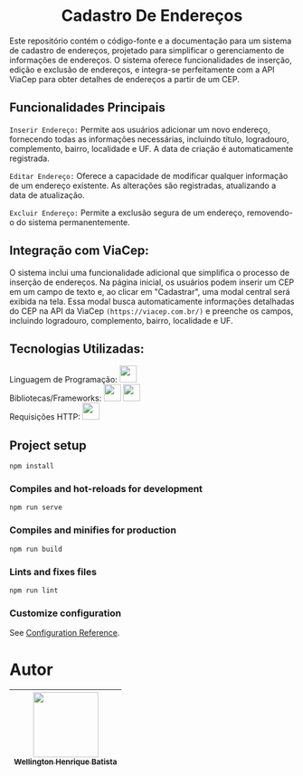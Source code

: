 <h1 align="center">  Cadastro De Endereços </h1>
Este repositório contém o código-fonte e a documentação para um sistema de cadastro de endereços, projetado para simplificar o gerenciamento de informações de endereços. O sistema oferece funcionalidades de inserção, edição e exclusão de endereços, e integra-se perfeitamente com a API ViaCep para obter detalhes de endereços a partir de um CEP.

## Funcionalidades Principais

`Inserir Endereço:` Permite aos usuários adicionar um novo endereço, fornecendo todas as informações necessárias, incluindo título, logradouro, complemento, bairro, localidade e UF. A data de criação é automaticamente registrada.

`Editar Endereço:` Oferece a capacidade de modificar qualquer informação de um endereço existente. As alterações são registradas, atualizando a data de atualização.

`Excluir Endereço:` Permite a exclusão segura de um endereço, removendo-o do sistema permanentemente.

## Integração com ViaCep:

O sistema inclui uma funcionalidade adicional que simplifica o processo de inserção de endereços. Na página inicial, os usuários podem inserir um CEP em um campo de texto e, ao clicar em "Cadastrar", uma modal central será exibida na tela. Essa modal busca automaticamente informações detalhadas do CEP na API da ViaCep `(https://viacep.com.br/)` e preenche os campos, incluindo logradouro, complemento, bairro, localidade e UF.

## Tecnologias Utilizadas:

Linguagem de Programação: <img loading="lazy" src="https://upload.wikimedia.org/wikipedia/commons/thumb/9/99/Unofficial_JavaScript_logo_2.svg/768px-Unofficial_JavaScript_logo_2.svg.png" width=30><br>
Bibliotecas/Frameworks: <img loading="lazy" src="https://upload.wikimedia.org/wikipedia/commons/thumb/9/95/Vue.js_Logo_2.svg/768px-Vue.js_Logo_2.svg.png?20170919082558" width=30> <img loading="lazy" src="https://user-images.githubusercontent.com/7110136/29002857-9e802f08-7ab4-11e7-9c31-604b5d0d0c19.png" width=30><br>
Requisições HTTP: <img loading="lazy" src="https://avatars.githubusercontent.com/u/32372333?s=200&v=4" width=30>

## Project setup

```
npm install
```

### Compiles and hot-reloads for development

```
npm run serve
```

### Compiles and minifies for production

```
npm run build
```

### Lints and fixes files

```
npm run lint
```

### Customize configuration

See [Configuration Reference](https://cli.vuejs.org/config/).

# Autor

| [<img loading="lazy" src="https://avatars.githubusercontent.com/u/85231417?v=4" width=115><br><sub>Wellington Henrique Batista</sub>](https://github.com/henbatista) |
| :------------------------------------------------------------------------------------------------------------------------------------------------------------------: |
